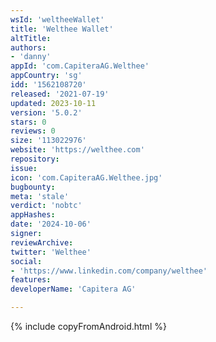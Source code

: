 ```yaml
---
wsId: 'weltheeWallet'
title: 'Welthee Wallet'
altTitle: 
authors:
- 'danny'
appId: 'com.CapiteraAG.Welthee'
appCountry: 'sg'
idd: '1562108720'
released: '2021-07-19'
updated: 2023-10-11
version: '5.0.2'
stars: 0
reviews: 0
size: '113022976'
website: 'https://welthee.com'
repository: 
issue: 
icon: 'com.CapiteraAG.Welthee.jpg'
bugbounty: 
meta: 'stale'
verdict: 'nobtc'
appHashes: 
date: '2024-10-06'
signer: 
reviewArchive: 
twitter: 'Welthee'
social:
- 'https://www.linkedin.com/company/welthee'
features: 
developerName: 'Capitera AG'

---
```


{% include copyFromAndroid.html %}

